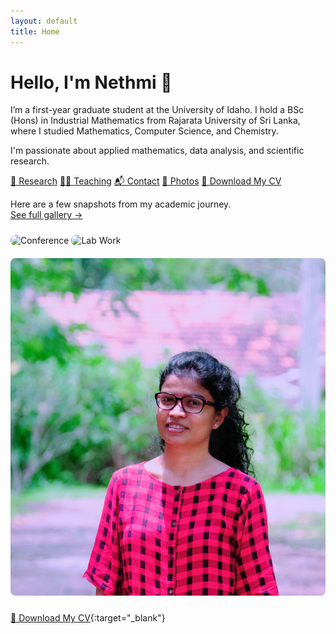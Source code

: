 ```yaml
---
layout: default
title: Home
---
```


# Hello, I'm Nethmi 👋

I’m a first-year graduate student at the University of Idaho. I hold a BSc (Hons) in Industrial Mathematics from Rajarata University of Sri Lanka, where I studied Mathematics, Computer Science, and Chemistry.

I'm passionate about applied mathematics, data analysis, and scientific research.


  [🔬 Research](research.md)
  [👩‍🏫 Teaching](teaching.md)
  [📬 Contact](contact.md)
  [📸 Photos](photos.md)
  [📄 Download My CV](assets/Nethmi_Herath_CV.pdf)

Here are a few snapshots from my academic journey.  
[See full gallery →](photos.md)

<img src="assets/conf1.jpg" alt="Conference" style="max-width: 100%; height: auto; border-radius: 8px; margin: 10px 0;" />
<img src="assets/lab.jpg" alt="Lab Work" style="max-width: 100%; height: auto; border-radius: 8px; margin: 10px 0;" />
<img src="assets/profile.jpg" alt="Profile" style="max-width: 100%; height: auto; border-radius: 8px; margin: 10px 0;" />

[📄 Download My CV](assets/Nethmi_Herath_CV.pdf){:target="_blank"}
